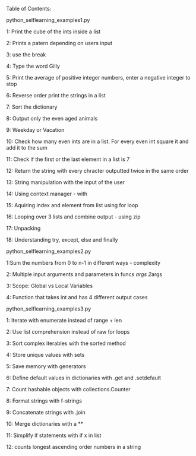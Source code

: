 Table of Contents: 

python_selflearning_examples1.py 

1: Print the cube of the ints inside a list
  
2: Prints a patern depending on users input  

3: use the break  

4: Type the word Gilly  

5: Print the average of positive integer numbers, enter a negative integer to stop  

6: Reverse order print the strings in a list  

7: Sort the dictionary  

8: Output only the even aged animals  

9: Weekday or Vacation  

10: Check how many even ints are in a list. For every even int square it and add it to the sum  

11: Check if the first or the last element in a list is 7  

12: Return the string with every chracter outputted twice in the same order  

13: String manipulation with the input of the user 
 
14: Using context manager - with  

15: Aquiring index and element from list using for loop  

16: Looping over 3 lists and combine output - using zip  

17: Unpacking  

18: Understanding try, except, else and finally  




python_selflearning_examples2.py 

1:Sum the numbers from 0 to n-1 in different ways - complexity  

2: Multiple input arguments and parameters in funcs *args 2*args  

3: Scope: Global vs Local Variables   

4: Function that takes int and has 4 different output cases

  
  
  
python_selflearning_examples3.py 

1: Iterate with enumerate instead of range + len

2: Use list comprehension instead  of raw for loops

3: Sort complex iterables with the sorted method

4: Store unique values with sets

5: Save memory with generators 

6: Define default values in dictionaries with .get and .setdefault

7: Count hashable objects with collections.Counter

8: Format strings with f-strings

9: Concatenate strings with .join

10: Merge dictionaries with a **

11: Simplify if statements with if x in list 

12: counts longest ascending order numbers in a string
